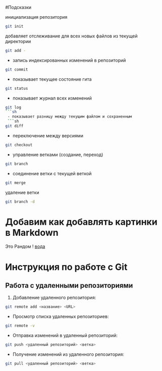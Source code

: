 #Подсказки

инициализация репозитория
```sh
git init
```
добавляет отслеживание для всех новых файлов из текущей директории
```sh
git add - 
``````
 - запись индексированных изменений в репозиторий
 ```sh
git commit
```
 - показывает текущее состояние гита
 ```sh
git status
```
- показывает журнал всех изменений
```sh
git log 
```sh
 - показывает разницу между текущим файлом и сохраненным
 ```sh
git diff
```
- переключение между версиями
```sh
git checkout 
```
 - управление ветками (создание, переход)
 ```sh
git branch
```
 - соединение ветки с текущей веткой
 ```sh
git merge
```
 удаление ветки
 ```sh
git branch -d 
```
# Добавим как добавлять картинки в Markdown
Это Рандом 
! [вода](lkl.jpg)

# Инструкция по работе с Git

## Работа с удаленными репозиториями

1. Добавление удаленного репозитория:
```sh
git remote add <название> <URL>
```

- Просмотр списка удаленных репозиториев:
```sh
git remote -v
```
- Отправка изменений в удаленный репозиторий:
```sh
git push <удаленный репозиторий> <ветка>
```
- Получение изменений из удаленного репозитория:
```sh
git pull <удаленный репозиторий> <ветка>
```

